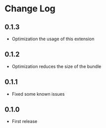 # Change Log

## 0.1.3

- Optimization the usage of this extension

## 0.1.2

- Optimization reduces the size of the bundle

## 0.1.1

- Fixed some known issues

## 0.1.0

- First release
